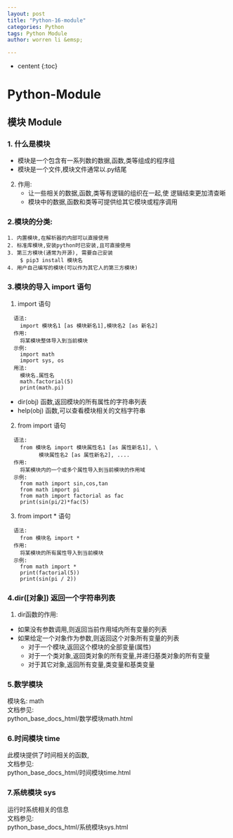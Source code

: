 ```yaml
---
layout: post
title: "Python-16-module"
categories: Python
tags: Python Module
author: worren li &emsp;

---
```


* centent
{:toc}

# Python-Module
## 模块 Module
### 1. 什么是模块  
* 模块是一个包含有一系列数的数据,函数,类等组成的程序组  
* 模块是一个文件,模块文件通常以.py结尾  
2.  作用:   
    * 让一些相关的数据,函数,类等有逻辑的组织在一起,使  逻辑结束更加清查晰  
    * 模块中的数据,函数和类等可提供给其它模块或程序调用  

### 2.模块的分类:  
    1. 内置模块,在解析器的内部可以直接使用  
    2. 标准库模块,安装python时已安装,且可直接使用  
    3. 第三方模块(通常为开源), 需要自己安装  
        $ pip3 install 模块名
    4. 用户自己编写的模块(可以作为其它人的第三方模块)

### 3.模块的导入 import 语句  
1. import 语句  
```
  语法:
    import 模块名1 [as 模块新名1],模块名2 [as 新名2]
  作用:
    将某模块整体导入到当前模块
  示例:
    import math
    import sys, os
  用法:
    模块名.属性名
    math.factorial(5)
    print(math.pi)  
```

* dir(obj) 函数,返回模块的所有属性的字符串列表  
* help(obj) 函数,可以查看模块相关的文档字符串  

2. from import 语句  
```
  语法:
    from 模块名 import 模块属性名1 [as 属性新名1], \
          模块属性名2 [as 属性新名2], ....
  作用:
    将某模块内的一个或多个属性导入到当前模块的作用域
  示例:
    from math import sin,cos,tan
    from math import pi
    from math import factorial as fac
    print(sin(pi/2)*fac(5)
```

3. from import * 语句  
```
  语法:
    from 模块名 import *
  作用:
    将某模块的所有属性导入到当前模块
  示例:
    from math import *
    print(factorial(5))
    print(sin(pi / 2))
```

### 4.dir([对象])  返回一个字符串列表  
1. dir函数的作用:  
* 如果没有参数调用,则返回当前作用域内所有变量的列表  
* 如果给定一个对象作为参数,则返回这个对象所有变量的列表  
   * 对于一个模块,返回这个模块的全部变量(属性)  
   * 对于一个类对象,返回类对象的所有变量,并递归基类对象的所有变量  
   * 对于其它对象,返回所有变量,类变量和基类变量  

### 5.数学模块  
   模块名: math  
   文档参见:  
     python_base_docs_html/数学模块math.html  

### 6.时间模块 time
   此模块提供了时间相关的函数,  
   文档参见:  
    python_base_docs_html/时间模块time.html  

### 7.系统模块 sys  
   运行时系统相关的信息  
   文档参见:  
    python_base_docs_html/系统模块sys.html 

